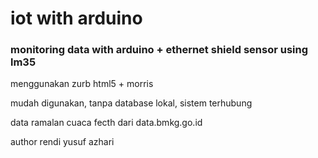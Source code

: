 # iot with arduino
### monitoring data with arduino + ethernet shield sensor using lm35

menggunakan zurb html5 + morris

mudah digunakan, tanpa database lokal, sistem terhubung

data ramalan cuaca fecth dari data.bmkg.go.id

author rendi yusuf azhari
